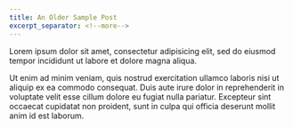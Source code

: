 ```yaml
---
title: An Older Sample Post
excerpt_separator: <!--more-->
---
```


Lorem ipsum dolor sit amet, consectetur adipisicing elit, sed do eiusmod tempor incididunt ut labore et dolore magna aliqua.<!--more-->

Ut enim ad minim veniam, quis nostrud exercitation ullamco laboris nisi ut aliquip ex ea commodo consequat. Duis aute irure dolor in reprehenderit in voluptate velit esse cillum dolore eu fugiat nulla pariatur. Excepteur sint occaecat cupidatat non proident, sunt in culpa qui officia deserunt mollit anim id est laborum.
